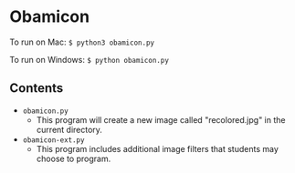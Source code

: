 # Obamicon

To run on Mac:
`$ python3 obamicon.py`

To run on Windows:
`$ python obamicon.py`

## Contents

* `obamicon.py`
    * This program will create a new image called "recolored.jpg" in the current directory.
* `obamicon-ext.py`
    * This program includes additional image filters that students may choose to program.